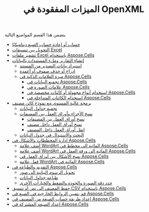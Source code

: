 ﻿---
title: الميزات المفقودة في OpenXML
type: docs
weight: 20
url: /ar/net/missing-features-in-openxml/
---
يتضمن هذا القسم المواضيع التالية

- [حساب أو إعادة حساب الصيغ ديناميكيًا](/cells/ar/net/calculate-or-recalculate-formulas-dynamically/)
- [التحويل بين تنسيقات Excel](/cells/ar/net/convert-between-excel-formats/)
- [تشفير ملفات Excel باستخدام Aspose.Cells](/cells/ar/net/encrypting-excel-files-using-aspose-cells/)
- [إنشاء التقارير وملء المستندات بالبيانات](/cells/ar/net/generate-reports-populate-documents-with-data/)
  - [استيراد بيانات التصدير من المستند](/cells/ar/net/import-export-data-from-document/)
  - [إدراج أو حذف صفوف أو أعمدة](/cells/ar/net/insert-or-delete-rows-or-columns/)
  - [ميزة العلامات الذكية في Aspose.Cells](/cells/ar/net/smart-markers-feature-in-aspose-cells/)
    - [تجميع البيانات في Aspose.Cells](/cells/ar/net/grouping-data-in-aspose-cells/)
    - [علامات الصورة في Aspose.Cells](/cells/ar/net/image-markers-in-aspose-cells/)
    - [استخدام أنواع مجهولة أو كائنات مخصصة في Aspose.Cells](/cells/ar/net/using-anonymous-types-or-custom-objects-in-aspose-cells/)
    - [استخدام الكائنات المتداخلة في Aspose.Cells](/cells/ar/net/using-nested-objects-in-aspose-cells/)
- [برمجة عالية المستوى مع نموذج كائن مصنف](/cells/ar/net/high-level-programming-with-a-workbook-object-model/)
  - [تجميع جداول البيانات](/cells/ar/net/assemble-spreadsheets/)
  - [نسخ الأجزاء وأوراق العمل بين المصنفات](/cells/ar/net/copy-fragments-and-worksheets-between-workbooks/)
    - [نسخ أوراق العمل بين المصنفات](/cells/ar/net/copy-worksheets-between-workbooks/)
    - [نسخ أوراق العمل داخل مصنف](/cells/ar/net/copy-worksheets-within-a-workbook/)
    - [انقل أوراق العمل داخل المصنف](/cells/ar/net/move-worksheets-within-workbook/)
  - [البحث والاستبدال في جدول البيانات](/cells/ar/net/find-and-replace-in-spreadsheet/)
- [إدارة المخططات والأشكال في Aspose.Cells](/cells/ar/net/managing-charts-and-shapes-in-aspose-cells/)
  - [أضف علامة WordArt المائية إلى مخطط في Aspose.Cells](/cells/ar/net/add-wordart-watermark-to-chart-in-aspose-cells/)
  - [أضف علامة WordArt المائية إلى ورقة العمل في Aspose.Cells](/cells/ar/net/add-wordart-watermark-to-worksheet-in-aspose-cells/)
  - [نسخ الأشكال بين أوراق العمل في Aspose.Cells](/cells/ar/net/copy-shapes-between-worksheets-in-aspose-cells/)
  - [قفل علامة WordArt المائية في Aspose.Cells](/cells/ar/net/locking-wordart-watermark-in-aspose-cells/)
- [التقديم والطباعة في Aspose.Cells](/cells/ar/net/rendering-and-printing-in-aspose-cells/)
  - [تحويل الرسوم البيانية إلى صور](/cells/ar/net/convert-charts-to-images/)
  - [طباعة جداول البيانات](/cells/ar/net/print-spreadsheets/)
  - [حدد دقة الصورة والجودة والضغط والخيارات الأخرى](/cells/ar/net/specify-image-resolution-quality-compression-and-other-options/)
- [حفظ المصنف إلى نص أو تنسيق CSV باستخدام Aspose.Cells](/cells/ar/net/save-workbook-to-text-or-csv-format-using-aspose-cells/)
- [قم بتعيين الروابط الخارجية في الصيغ في Aspose.Cells](/cells/ar/net/set-external-links-in-formulas-in-aspose-cells/)
- [إعداد طريقة حساب الصيغة من المصنف في Aspose.Cells](/cells/ar/net/setting-formula-calculation-mode-of-workbook-in-aspose-cells/)
- [إعداد الصيغة المشتركة في Aspose.Cells](/cells/ar/net/setting-shared-formula-in-aspose-cells/)
